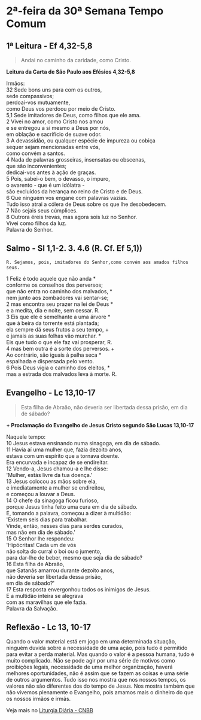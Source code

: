 # 2ª-feira da 30ª Semana Tempo Comum

## 1ª Leitura - Ef 4,32-5,8

> Andai no caminho da caridade, como Cristo.

**Leitura da Carta de São Paulo aos Efésios 4,32-5,8**

Irmãos:   
32 Sede bons uns para com os outros,   
 sede compassivos;   
 perdoai-vos mutuamente,   
 como Deus vos perdoou por meio de Cristo.   
5,1 Sede imitadores de Deus, como filhos que ele ama.   
2 Vivei no amor, como Cristo nos amou   
 e se entregou a si mesmo a Deus por nós,   
 em oblação e sacrifício de suave odor.   
3 A devassidão, ou qualquer espécie de impureza ou cobiça   
 sequer sejam mencionadas entre vós,   
 como convém a santos.   
4 Nada de palavras grosseiras, insensatas ou obscenas,   
 que são inconvenientes;   
 dedicai-vos antes à ação de graças.   
5 Pois, sabei-o bem, o devasso, o impuro,   
 o avarento - que é um idólatra -   
 são excluídos da herança no reino de Cristo e de Deus.   
6 Que ninguém vos engane com palavras vazias.   
 Tudo isso atrai a cólera de Deus sobre os que lhe desobedecem.   
7 Não sejais seus cúmplices.   
8 Outrora éreis trevas, mas agora sois luz no Senhor.   
 Vivei como filhos da luz.   
 Palavra do Senhor.

## Salmo - Sl 1,1-2. 3. 4.6 (R. Cf. Ef 5,1))

`R. Sejamos, pois, imitadores do Senhor,como convém aos amados filhos seus.`

1 Feliz é todo aquele que não anda *   
 conforme os conselhos dos perversos;   
 que não entra no caminho dos malvados, *   
 nem junto aos zombadores vai sentar-se;   
2 mas encontra seu prazer na lei de Deus *   
 e a medita, dia e noite, sem cessar. R.       
3 Eis que ele é semelhante a uma árvore *   
 que à beira da torrente está plantada;   
 ela sempre dá seus frutos a seu tempo, +   
 e jamais as suas folhas vão murchar. *   
 Eis que tudo o que ele faz vai prosperar, R.       
4 mas bem outra é a sorte dos perversos. +   
 Ao contrário, são iguais à palha seca *   
 espalhada e dispersada pelo vento.   
6 Pois Deus vigia o caminho dos eleitos, *   
 mas a estrada dos malvados leva à morte. R.

## Evangelho - Lc 13,10-17

> Esta filha de Abraão, não deveria ser libertada dessa prisão, em dia de sábado?

**+ Proclamação do Evangelho de Jesus Cristo segundo São Lucas  13,10-17**

Naquele tempo:   
10 Jesus estava ensinando numa sinagoga, em dia de sábado.   
11 Havia aí uma mulher que, fazia dezoito anos,   
 estava com um espírito que a tornava doente.   
 Era encurvada e incapaz de se endireitar.   
12 Vendo-a, Jesus chamou-a e lhe disse:   
 'Mulher, estás livre da tua doença.'   
13 Jesus colocou as mãos sobre ela,   
 e imediatamente a mulher se endireitou,   
 e começou a louvar a Deus.   
14 O chefe da sinagoga ficou furioso,   
 porque Jesus tinha feito uma cura em dia de sábado.   
 E, tomando a palavra, começou a dizer à multidão:   
 'Existem seis dias para trabalhar.   
 Vinde, então, nesses dias para serdes curados,   
 mas não em dia de sábado.'   
15 O Senhor lhe respondeu:   
 'Hipócritas! Cada um de vós   
 não solta do curral o boi ou o jumento,   
 para dar-lhe de beber, mesmo que seja dia de sábado?   
16 Esta filha de Abraão,   
 que Satanás amarrou durante dezoito anos,   
 não deveria ser libertada dessa prisão,   
 em dia de sábado?'   
17 Esta resposta envergonhou todos os inimigos de Jesus.   
 E a multidão inteira se alegrava   
 com as maravilhas que ele fazia.   
 Palavra da Salvação.

## Reflexão - Lc 13, 10-17

Quando o valor material está em jogo em uma determinada situação, ninguém duvida sobre a necessidade de uma ação, pois tudo é permitido para evitar a perda material. Mas quando o valor é a pessoa humana, tudo é muito complicado. Não se pode agir por uma série de motivos como proibições legais, necessidade de uma melhor organização, haverá melhores oportunidades, não é assim que se fazem as coisas e uma série de outros argumentos. Tudo isso nos mostra que nos nossos tempos, os valores não são diferentes dos do tempo de Jesus. Nos mostra também que não vivemos plenamente o Evangelho, pois amamos mais o dinheiro do que os nossos irmãos e irmãs.

Veja mais no [Liturgia Diária - CNBB](http://liturgiadiaria.cnbb.org.br/app/user/user/UserView.php?ano=2016&mes=10&dia=24)